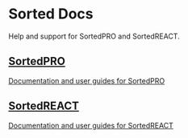 <style type="text/css">
    .col-md-10 {
        width: 100%;
    }

    .sideaffix {
        display: none;
    }
</style>

<div class="header-container">
    <h1 id="big-header" class="text--underlined text--header"><span>Sorted </span><span>Docs</span></h1>
    <p class="text--center">
        Help and support for SortedPRO and SortedREACT.
    </p>
</div>
<div class="button-container">
    <a href="/pro"><div class="homepage-container"><h2><span>Sorted</span><span>PRO</span></h2><p>Documentation and user guides for SortedPRO</p></div></a>
    <a href="/react"><div class="homepage-container"><h2><span>Sorted</span><span>REACT<span></h2><p>Documentation and user guides for SortedREACT</p></div></a>
</div>
